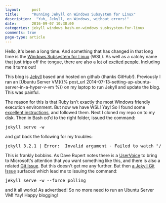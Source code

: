 ```yaml
---
layout: 	post
title:  	"Running Jekyll on Windows Subsystem for Linux"
description:  "Yuh, Jekyll, on Windows, without errors!"
date:   	2016-09-07 10:30:00
categories: jekyll windows bash-on-windows susbsystem-for-linux
comments: true
page-type: article
---
```

Hello, it's been a long time. And something that has changed in that long time is the [Windows Subsystem for Linux](https://msdn.microsoft.com/en-gb/commandline/wsl/about) (WSL). As well as a catchy name that just trips off the tongue, there are also a [lot](https://blogs.windows.com/buildingapps/2016/07/22/fun-with-the-windows-subsystem-for-linux/#ULclTWZJyUUb70M2.97) [of](http://www.howtogeek.com/265900/everything-you-can-do-with-windows-10s-new-bash-shell/) [excited](http://www.hanselman.com/blog/VIDEOHowToRunLinuxAndBashOnWindows10AnniversaryUpdate.aspx) [people](https://visualstudiomagazine.com/articles/2016/07/21/bash-on-windows-linux.aspx). Including me it turns out!

This blog is [Jekyll](https://jekyllrb.com/) based and hosted on github (thanks GitHub!). Previously I ran an [Ubuntu Server VM]({% post_url 2014-07-13-setting-up-ubuntu-server-in-a-hyper-v-vm %}) on my laptop to run Jekyll and update the blog. This was painful.

The reason for this is that Ruby isn't exactly the most Windows friendly execution environment. But now we have WSL! Yay! So I found some [excellent instructions](http://daverupert.com/2016/04/jekyll-on-windows-with-bash/), and followed them. Next I cloned my repo on to my disk. Then in Bash cd'd to the right folder, issued the command:

<pre>jekyll serve -w</pre>

and got back the following for my troubles:

<pre>jekyll 3.2.1 | Error:  Invalid argument - Failed to watch "/mnt/c/Work/steve-codemunkies.github.io/.git/hooks": the given event mask contains no legal events; or fd is not an inotify file descriptor.</pre>

This is frankly bobbins. As Dave Rupert notes there is a [UserVoice](https://wpdev.uservoice.com/forums/266908-command-prompt-console-bash-on-ubuntu-on-windo/suggestions/13469097-support-for-filesystem-watchers-like-inotify) to bring to Microsoft's attention that you want something like this, and there is also a related [Git Issue](https://github.com/Microsoft/BashOnWindows/issues/216). But this doesn't get me any further. But then [a Jekyll Git Issue](https://github.com/jekyll/jekyll/issues/5233) surfaced which lead me to issuing the command:

<pre>jekyll serve -w --force_polling</pre>

and it all works! As advertised! So no more need to run an Ubuntu Server VM! Yay! Happy blogging!